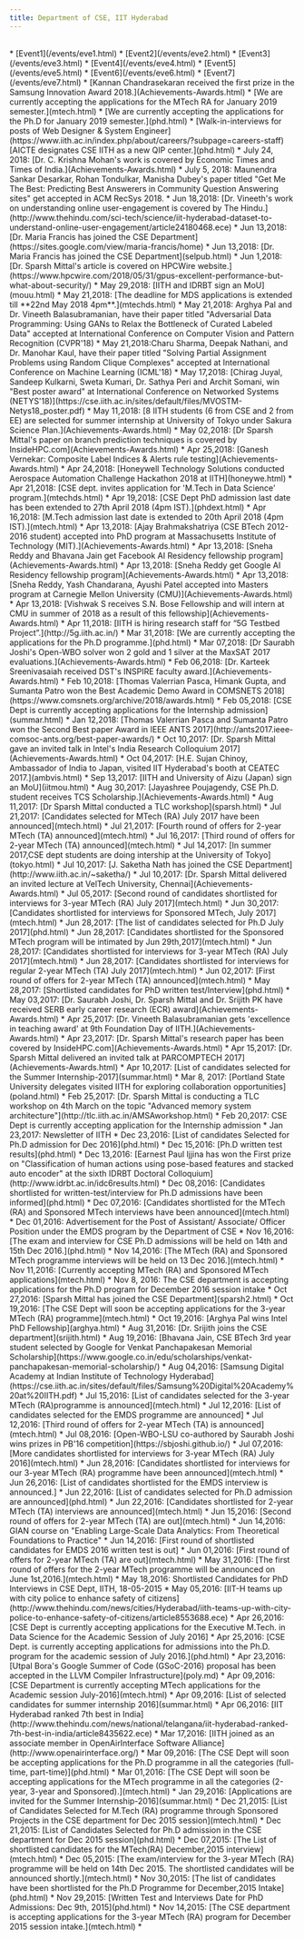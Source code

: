 ```yaml
---
title: Department of CSE, IIT Hyderabad
---
```

<br>
* [Event1](/events/eve1.html)  
* [Event2](/events/eve2.html)  
* [Event3](/events/eve3.html)  
* [Event4](/events/eve4.html)  
* [Event5](/events/eve5.html)  
* [Event6](/events/eve6.html)  
* [Event7](/events/eve7.html)  
* [Kannan Chandrasekaran received the first prize in the Samsung Innovation Award 2018.](Achievements-Awards.html)  
* [We are currently accepting the applications for the MTech RA for January 2019 semester.](mtech.html)  
* [We are currently accepting the applications for the Ph.D for January 2019 semester.](phd.html)  
* [Walk-in-interviews for posts of Web Designer & System Engineer](https://www.iith.ac.in/index.php/about/careers/?subpage=careers-staff)  
[AICTE designates CSE IITH as a new QIP center.](phd.html)  
* July 24, 2018: [Dr. C. Krishna Mohan's work is covered by Economic Times and Times of India.](Achievements-Awards.html)  
* July 5, 2018: Maunendra Sankar Desarkar, Rohan Tondulkar, Manisha Dubey's paper titled "Get Me The Best: Predicting Best Answerers in Community Question Answering sites" get accepted in ACM RecSys 2018.  
* Jun 18,2018: [​Dr. Vineeth's work on understanding online user-engagement is covered by The Hindu.](http://www.thehindu.com/sci-tech/science/iit-hyderabad-dataset-to-understand-online-user-engagement/article24180468.ece)
* Jun 13,2018: [Dr. Maria Francis has joined the CSE Department](https://sites.google.com/view/maria-francis/home)
* Jun 13,2018: [Dr. Maria Francis has joined the CSE Department](selpub.html)
* Jun 1,2018: [Dr. Sparsh Mittal's article is covered on HPCWire website.](https://www.hpcwire.com/2018/05/31/gpus-excellent-performance-but-what-about-security/)
* May 29,2018: [IITH and IDRBT sign an MoU](mouu.html)
* May 21,2018: [The deadline for MDS applications is extended till **22nd May 2018 4pm**.](mtechds.html)
* May 21,2018: Arghya Pal and Dr. Vineeth Balasubramanian, have their paper titled "Adversarial Data Programming: Using GANs to Relax the Bottleneck of Curated Labeled Data" accepted at International Conference on Computer Vision and Pattern Recognition (CVPR'18)
* May 21,2018:Charu Sharma, Deepak Nathani, and Dr. Manohar Kaul, have their paper titled "Solving Partial Assignment Problems using Random Clique Complexes" accepted at International Conference on Machine Learning (ICML'18)
* May 17,2018: [Chirag Juyal, Sandeep Kulkarni, Sweta Kumari, Dr. Sathya Peri and Archit Somani, win "Best poster award" at International Conference on Networked Systems (NETYS'18)](https://cse.iith.ac.in/sites/default/files/MVOSTM-Netys18_poster.pdf)
* May 11,2018: [8 IITH students (6 from CSE and 2 from EE) are selected for summer internship at University of Tokyo under Sakura Science Plan.](Achievements-Awards.html)  
* May 02,2018: [Dr Sparsh Mittal's paper on branch prediction techniques is covered by InsideHPC.com](Achievements-Awards.html)  
* Apr 25,2018: [Ganesh Vernekar: Composite Label Indices & Alerts rule testing](Achievements-Awards.html)  
* Apr 24,2018: [Honeywell Technology Solutions conducted Aerospace Automation Challenge Hackathon 2018 at IITH](honeywe.html)
* Apr 21,2018: [CSE dept. invites application for 'M.Tech in Data Science' program.](mtechds.html)
* Apr 19,2018: [CSE Dept PhD admission last date has been extended to 27th April 2018 (4pm IST).](phdext.html)
* Apr 16,2018: [M.Tech admission last date is extended to 20th April 2018 (4pm IST).](mtech.html)
* Apr 13,2018: [Ajay Brahmakshatriya (CSE BTech 2012-2016 student) accepted into PhD program at Massachusetts Institute of Technology (MIT).](Achievements-Awards.html)  
* Apr 13,2018: [Sneha Reddy and Bhavana Jain get Facebook AI Residency fellowship program](Achievements-Awards.html)  
* Apr 13,2018: [Sneha Reddy get Google AI Residency fellowship program](Achievements-Awards.html)  
* Apr 13,2018: [Sneha Reddy, Yash Chandarana, Ayushi Patel accepted into Masters program at Carnegie Mellon University (CMU)](Achievements-Awards.html)  
* Apr 13,2018: [Vishwak S receives S.N. Bose Fellowship and will intern at CMU in summer of 2018 as a result of this fellowship](Achievements-Awards.html)  
* Apr 11,2018: [IITH is hiring research staff for “5G Testbed Project”.](http://5g.iith.ac.in/)
* Mar 31,2018: [We are currently accepting the applications for the Ph.D programme.](phd.html)
* Mar 07,2018: [Dr Saurabh Joshi's Open-WBO solver won 2 gold and 1 silver at the MaxSAT 2017 evaluations.](Achievements-Awards.html)  
* Feb 06,2018: [Dr. Karteek Sreenivasaiah received DST's INSPIRE faculty award.](Achievements-Awards.html)  
* Feb 10,2018: [Thomas Valerrian Pasca, Himank Gupta, and Sumanta Patro won the Best Academic Demo Award in COMSNETS 2018](https://www.comsnets.org/archive/2018/awards.html)  
* Feb 05,2018: [CSE Dept is currently accepting applications for the Internship admission](summar.html)
* Jan 12,2018: [Thomas Valerrian Pasca and Sumanta Patro  won the Second Best paper Award in IEEE ANTS 2017](http://ants2017.ieee-comsoc-ants.org/best-paper-awards/)
* Oct 10,2017: [Dr. Sparsh Mittal gave an invited talk in Intel's India Research Colloquium 2017](Achievements-Awards.html)  
* Oct 04,2017: [H.E. Sujan Chinoy, Ambassador of India to Japan, visited IIT Hyderabad's booth at CEATEC​ 2017.](ambvis.html)
* Sep 13,2017: [IITH and University of Aizu (Japan) sign an MoU](iitmou.html)
* Aug 30,2017: [Jayashree Poujagendy, CSE Ph.D. student receives TCS Scholarship.](Achievements-Awards.html)
* Aug 11,2017: [Dr Sparsh Mittal conducted a TLC workshop](sparsh.html)
* Jul 21,2017: [Candidates selected for MTech (RA) July 2017 have been announced](mtech.html)
* Jul 21,2017: [Fourth round of offers for 2-year MTech (TA) announced](mtech.html)
* Jul 16,2017: [Third round of offers for 2-year MTech (TA) announced](mtech.html)
* Jul 14,2017: [In summer 2017,CSE dept students are doing intership at the University of Tokyo](tokyo.html)
* Jul 10,2017: [J. Saketha Nath has joined the CSE Department](http://www.iith.ac.in/~saketha/)
* Jul 10,2017: [Dr. Sparsh Mittal delivered an invited lecture at VelTech University, Chennai](Achievements-Awards.html)  
* Jul 05,2017: [Second round of candidates shortlisted for interviews for 3-year MTech (RA) July 2017](mtech.html)
* Jun 30,2017: [Candidates shortlisted for interviews for Sponsored MTech, July 2017](mtech.html)
* Jun 28,2017: [The list of candidates selected for Ph.D July 2017](phd.html)
* Jun 28,2017: [Candidates shortlisted for the Sponsored MTech program will be intimated by Jun 29th,2017](mtech.html)
* Jun 28,2017: [Candidates shortlisted for interviews for 3-year MTech (RA) July 2017](mtech.html)
* Jun 28,2017: [Candidates shortlisted for interviews for regular 2-year MTech (TA) July 2017](mtech.html)
* Jun 02,2017: [First round of offers for 2-year MTech (TA) announced](mtech.html)
* May 28,2017: [Shortlisted candidates for PhD written test/Interview](phd.html)
* May 03,2017: [Dr. Saurabh Joshi, Dr. Sparsh Mittal and Dr. Srijith PK have received SERB early career research (ECR) award](Achievements-Awards.html)  
* Apr 25,2017: [Dr. Vineeth Balasubramanian gets 'excellence in teaching award' at 9th Foundation Day of IITH.](Achievements-Awards.html)  
* Apr 23,2017: [Dr. Sparsh Mittal's research paper has been covered by InsideHPC.com](Achievements-Awards.html)  
* Apr 15,2017: [Dr. Sparsh  Mittal delivered an invited talk at PARCOMPTECH 2017](Achievements-Awards.html)  
* Apr 10,2017: [List of candidates selected for the Summer Internship-2017](summar.html)
* Mar 8, 2017: [Portland State University delegates visited IITH for exploring collaboration opportunities](poland.html)
* Feb 25,2017: [Dr. Sparsh Mittal is conducting a TLC workshop on 4th March on the topic "Advanced memory system architecture"](http://tlc.iith.ac.in/AMSAworkshop.html)
* Feb 20,2017: CSE Dept is currently accepting application for the Internship admission
* Jan 23,2017: Newsletter of IITH
* Dec 23,2016: [List of candidates Selected for Ph.D admission for Dec 2016](phd.html)
* Dec 15,2016: [Ph.D written test results](phd.html)
* Dec 13,2016: [Earnest Paul Ijjina has won the First prize on "Classification of human actions using pose-based features and stacked auto encoder" at the sixth IDRBT Doctoral Colloquium](http://www.idrbt.ac.in/idc6results.html)
* Dec 08,2016: [Candidates shortlisted for written-test/interview for Ph.D admissions have been informed](phd.html)
* Dec 07,2016: [Candidates shortlisted for the MTech (RA) and Sponsored MTech interviews have been announced](mtech.html)
* Dec 01,2016: Advertisement for the Post of Assistant/ Associate/ Officer Position under the EMDS program by the Department of CSE
* Nov 16,2016: [The exam and interview for CSE Ph.D admissions will be held on 14th and 15th Dec 2016.](phd.html)
* Nov 14,2016: [The MTech (RA) and Sponsored MTech programme interviews will be held on 13 Dec 2016.](mtech.html)
* Nov 11,2016: [Currently accepting MTech (RA) and Sponsored MTech applications](mtech.html)
* Nov 8, 2016: The CSE department is accepting applications for the Ph.D program for December 2016 session intake
* Oct 27,2016: [Sparsh Mittal has joined the CSE Department](sparsh2.html)
* Oct 19,2016: [The CSE Dept will soon be accepting applications for the 3-year MTech (RA) programme](mtech.html)
* Oct 19,2016: [Arghya Pal wins Intel PhD Fellowship](arghya.html)
* Aug 31,2016: [Dr. Srijith joins the CSE department](srijith.html)
* Aug 19,2016: [Bhavana Jain, CSE BTech 3rd year student selected by Google for Venkat Panchapakesan Memorial Scholarship](https://www.google.co.in/edu/scholarships/venkat-panchapakesan-memorial-scholarship/)
* Aug 04,2016: [Samsung Digital Academy at Indian Institute of Technology Hyderabad](https://cse.iith.ac.in/sites/default/files/Samsung%20Digital%20Academy%20at%20IITH.pdf)
* Jul 15,2016: [List of candidates selected for the 3-year MTech (RA)programme is announced](mtech.html)
* Jul 12,2016: [List of candidates selected for the EMDS programme are announced]
* Jul 12,2016: [Third round of offers for 2-year MTech (TA) is announced](mtech.html)
* Jul 08,2016: [Open-WBO-LSU co-authored by Saurabh Joshi wins prizes in PB'16 competition](https://sbjoshi.github.io/)
* Jul 07,2016: [More candidates shortlisted for interviews for 3-year MTech (RA) July 2016](mtech.html)
* Jun 28,2016: [Candidates shortlisted for interviews for our 3-year MTech (RA) programme have been announced](mtech.html)
* Jun 26,2016: [List of candidates shortlisted for the EMDS interview is announced.]
* Jun 22,2016: [List of candidates selected for Ph.D admission are announced](phd.html)
* Jun 22,2016: [Candidates shortlisted for 2-year MTech (TA) interviews are announced](mtech.html)
* Jun 15,2016: [Second round of offers for 2-year MTech (TA) are out](mtech.html)
* Jun 14,2016: GIAN course on "Enabling Large-Scale Data Analytics: From Theoretical Foundations to Practice"
* Jun 14,2016: [First round of shortlisted candidates for EMDS 2016 written test is out]
* Jun 01,2016: [First round of offers for 2-year MTech (TA) are out](mtech.html)
* May 31,2016: [The first round of offers for the 2-year MTech programme will be announced on June 1st,2016.](mtech.html)
* May 18,2016: Shortlisted Candidates for PhD Interviews in CSE Dept, IITH, 18-05-2015
* May 05,2016: [IIT-H teams up with city police to enhance safety of citizens](http://www.thehindu.com/news/cities/Hyderabad/iith-teams-up-with-city-police-to-enhance-safety-of-citizens/article8553688.ece)
* Apr 26,2016: [CSE Dept is currently accepting applications for the Executive M.Tech. in Data Science for the Academic Session of July 2016]
* Apr 25,2016: [CSE Dept. is currently accepting applications for admissions into the Ph.D. program for the academic session of July 2016.](phd.html)
* Apr 23,2016: [Utpal Bora's Google Summer of Code (GSoC-2016) proposal has been accepted in the LLVM Compiler Infrastructure](poly.md)
* Apr 09,2016: [CSE Department is currently accepting MTech applications for the Academic session July-2016](mtech.html)
* Apr 09,2016: [List of selected candidates for summer internship 2016](summar.html)
* Apr 06,2016: [IIT Hyderabad ranked 7th best in India](http://www.thehindu.com/news/national/telangana/iit-hyderabad-ranked-7th-best-in-india/article8435622.ece)
* Mar 17,2016: [IITH joined as an associate member in OpenAirInterface Software Alliance](http://www.openairinterface.org/)
* Mar 09,2016: [The CSE Dept will soon be accepting applications for the Ph.D programme in all the categories (full-time, part-time)](phd.html)
* Mar 01,2016: [The CSE Dept will soon be accepting applications for the MTech programme in all the categories (2-year, 3-year and Sponsored).](mtech.html)
* Jan 29,2016: [Applications are invited for the Summer Internship-2016](summar.html)
* Dec 21,2015: [List of Candidates Selected for M.Tech (RA) programme through Sponsored Projects in the CSE department for Dec 2015 session](mtech.html)
* Dec 21,2015: [List of Candidates Selected for Ph.D admission in the CSE department for Dec 2015 session](phd.html)
* Dec 07,2015: [The List of shortlisted candidates for the MTech(RA) December,2015 interview](mtech.html)
* Dec 05,2015: [The exam/interview for the 3-year MTech (RA) programme will be held on 14th Dec 2015. The shortlisted candidates will be announced shortly.](mtech.html)
* Nov 30,2015: [The list of candidates have been shortlisted for the Ph.D Programme for December,2015 Intake](phd.html)
* Nov 29,2015: [Written Test and Interviews Date for PhD Admissions: Dec 9th, 2015](phd.html)
* Nov 14,2015: [The CSE department is accepting applications for the 3-year MTech (RA) program for December 2015 session intake.](mtech.html)
* 